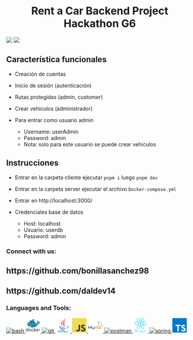 <h1 align="center">Rent a Car Backend Project Hackathon G6</h1>

<img src="https://github.com/user-attachments/assets/f03e784f-8706-4460-bc4b-16679c36b1b7" />
<img src="https://github.com/user-attachments/assets/2afe7033-556b-4bc1-8df6-0756e94650b9" />

## Característica funcionales
- Creación de cuentas
- Inicio de sesión (autenticación)
- Rutas protegidas (admin, customer)
- Crear vehiculos (administrador)

- Para entrar como usuario admin
  - Username: userAdmin
  - Password: admin
  - Nota: solo para este usuario se puede crear vehiculos

## Instrucciones
- Entrar en la carpeta cliente ejecutar `pnpm i` luego `pnpm dev`
- Entrar en la carpeta server ejecutar el archivo `Docker-compose.yml`
- Entrar en http://localhost:3000/

- Credenciales base de datos
  - Host: localhost
  - Usuario: userdb
  - Password: admin 

<h3 align="left">Connect with us:</h3>
<h2 align="left">https://github.com/bonillasanchez98</h2>
<h2 align="left">https://github.com/daldev14</h2>
<p align="left">
</p>

<h3 align="left">Languages and Tools:</h3>
<p align="left"> <a href="https://www.gnu.org/software/bash/" target="_blank" rel="noreferrer"> <img src="https://www.vectorlogo.zone/logos/gnu_bash/gnu_bash-icon.svg" alt="bash" width="40" height="40"/> </a> <a href="https://www.docker.com/" target="_blank" rel="noreferrer"> <img src="https://raw.githubusercontent.com/devicons/devicon/master/icons/docker/docker-original-wordmark.svg" alt="docker" width="40" height="40"/> </a> <a href="https://git-scm.com/" target="_blank" rel="noreferrer"> <img src="https://www.vectorlogo.zone/logos/git-scm/git-scm-icon.svg" alt="git" width="40" height="40"/> </a> <a href="https://www.java.com" target="_blank" rel="noreferrer"> <img src="https://raw.githubusercontent.com/devicons/devicon/master/icons/java/java-original.svg" alt="java" width="40" height="40"/> </a> <a href="https://developer.mozilla.org/en-US/docs/Web/JavaScript" target="_blank" rel="noreferrer"> <img src="https://raw.githubusercontent.com/devicons/devicon/master/icons/javascript/javascript-original.svg" alt="javascript" width="40" height="40"/> </a> <a href="https://www.mysql.com/" target="_blank" rel="noreferrer"> <img src="https://raw.githubusercontent.com/devicons/devicon/master/icons/mysql/mysql-original-wordmark.svg" alt="mysql" width="40" height="40"/> </a> <a href="https://postman.com" target="_blank" rel="noreferrer"> <img src="https://www.vectorlogo.zone/logos/getpostman/getpostman-icon.svg" alt="postman" width="40" height="40"/> </a> <a href="https://reactjs.org/" target="_blank" rel="noreferrer"> <img src="https://raw.githubusercontent.com/devicons/devicon/master/icons/react/react-original-wordmark.svg" alt="react" width="40" height="40"/> </a> <a href="https://spring.io/" target="_blank" rel="noreferrer"> <img src="https://www.vectorlogo.zone/logos/springio/springio-icon.svg" alt="spring" width="40" height="40"/> </a> <a href="https://www.typescriptlang.org/" target="_blank" rel="noreferrer"> <img src="https://raw.githubusercontent.com/devicons/devicon/master/icons/typescript/typescript-original.svg" alt="typescript" width="40" height="40"/> </a> </p>

